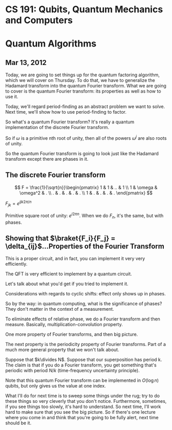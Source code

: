 CS 191: Qubits, Quantum Mechanics and Computers
===============================================
Quantum Algorithms
==================
Mar 13, 2012
-----------
Today, we are going to set things up for the quantum factoring algorithm,
which we will cover on Thursday. To do that, we have to generalize the
Hadamard transform into the quantum Fourier transform. What we are going to
cover is the quantum Fourier transform: its properties as well as how to
use it.

Today, we'll regard period-finding as an abstract problem we want to
solve. Next time, we'll show how to use period-finding to factor.

So what's a quantum Fourier transform? It's really a quantum implementation
of the discrete Fourier transform.

So if $\omega$ is a primitive nth root of unity, then all of the powers
$\omega^j$ are also roots of unity.

So the quantum Fourier transform is going to look just like the Hadamard
transform except there are phases in it.

The discrete Fourier transform
------------------------------
$$
F = \frac{1}{\sqrt{n}}\begin{pmatrix}
1 & 1 & .. & 1
\\ 1 & \omega & \omega^2 & .
\\ . & . & . & . & .
\\ 1 & . & . & . & .
\end{pmatrix}
$$

$F_{jk}  = e^{ijk2\pi/n}$

Primitive square root of unity: $e^{i2\pi n}$. When we do $F_n$, it's the
same, but with phases.

Showing that $\braket{F_i}{F_j} = \delta_{ij}$...Properties of the Fourier Transform
-----------------------------------
This is a proper circuit, and in fact, you can implement it very very
efficiently.

The QFT is very efficient to implement by a quantum circuit.

Let's talk about what you'd get if you tried to implement it.

Considerations with regards to cyclic shifts: effect only shows up in
phases.

So by the way: in quantum computing, what is the significance of phases?
They don't matter in the context of a measurement.

To eliminate effects of relative phase, we do a Fourier transform and then
measure. Basically, multiplication-convolution property.

One more property of Fourier transforms, and then big picture.

The next property is the periodicity property of Fourier transforms. Part
of a much more general property that we won't talk about.

Suppose that $k\divides N$. Suppose that our superposition has period
k. The claim is that if you do a Fourier transform, you get something
that's periodic with period $N/k$ (time-frequency uncertainty
principle).

Note that this quantum Fourier transform can be implemented in $O(\log n)$
qubits, but only gives us the value at one index.

What I'll do for next time is to sweep some things under the rug; try to do
these things so very cleverly that you don't notice. Furthermore,
sometimes, if you see things too slowly, it's hard to understand. So next
time, I'll work hard to make sure that you see the big picture. So if
there's one lecture where you come in and think that you're going to be
fully alert, next time should be it.
